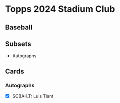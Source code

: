 # Topps 2024 Stadium Club
## Baseball

## Subsets

- Autographs

## Cards

### Autographs
- [x] SCBA-LT: Luis Tiant<br>
